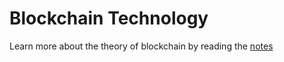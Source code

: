 # Blockchain Technology

Learn more about the theory of blockchain by reading the [notes](notes/index.md)